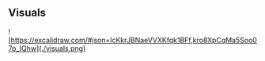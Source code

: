 ## Visuals

![https://excalidraw.com/#json=lcKkrJBNaeVVXKfqk1BFf,kro8XpCqMa5Soo07p_IQhw](./visuals.png)
